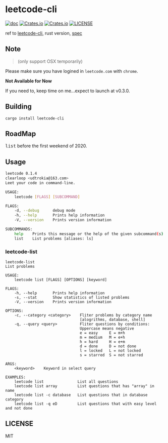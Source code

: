# leetcode-cli
[![doc](https://img.shields.io/badge/0.1.3-docs-green.svg)](https://docs.rs/leetcode-cli/)
[![Crates.io](https://img.shields.io/crates/v/leetcode-cli.svg)](https://crates.io/crates/leetcode-cli)
[![Crates.io](https://img.shields.io/crates/d/leetcode-cli.svg)](https://crates.io/crates/leetcode-cli)
[![LICENSE](https://img.shields.io/crates/l/leetcode-cli.svg)](https://choosealicense.com/licenses/mit/)

ref to [leetcode-cli](https://github.com/skygragon/leetcode-cli), rust version, [spec](/spec.md)

## Note
> (only support OSX temporarily)

Please make sure you have logined in `leetcode.com` with `chrome`.

**Not Available for Now**

If you need to, keep time on me...expect to launch at v0.3.0.

## Building

```
cargo install leetcode-cli
```

## RoadMap

<kbd>list</kbd> before the first weekend of 2020.

## Usage
```sh
leetcode 0.1.4
clearloop <udtrokia@163.com>
Leet your code in command-line.

USAGE:
    leetcode [FLAGS] [SUBCOMMAND]

FLAGS:
    -d, --debug      debug mode
    -h, --help       Prints help information
    -V, --version    Prints version information

SUBCOMMANDS:
    help    Prints this message or the help of the given subcommand(s)
    list    List problems [aliases: ls]
```

### leetcode-list
```
leetcode-list 
List problems

USAGE:
    leetcode list [FLAGS] [OPTIONS] [keyword]

FLAGS:
    -h, --help       Prints help information
    -s, --stat       Show statistics of listed problems
    -V, --version    Prints version information

OPTIONS:
    -c, --category <category>    Fliter problems by category name
                                 [alogrithms, database, shell]
    -q, --query <query>          Fliter questions by conditions:
                                 Uppercase means negative
                                 e = easy     E = m+h
                                 m = medium   M = e+h
                                 h = hard     H = e+m
                                 d = done     D = not done
                                 l = locked   L = not locked
                                 s = starred  S = not starred

ARGS:
    <keyword>    Keyword in select query

EXAMPLES:
    leetcode list               List all questions
    leetcode list array         List questions that has "array" in name
    leetcode list -c database   List questions that in database category
    leetcode list -q eD         List questions that with easy level and not done
```

## LICENSE
MIT
